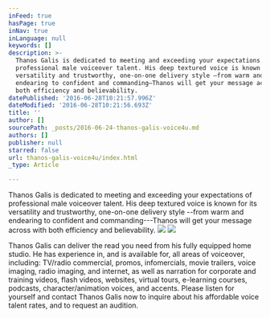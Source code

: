 ```yaml
---
inFeed: true
hasPage: true
inNav: true
inLanguage: null
keywords: []
description: >-
  Thanos Galis is dedicated to meeting and exceeding your expectations of
  professional male voiceover talent. His deep textured voice is known for its
  versatility and trustworthy, one-on-one delivery style –from warm and
  endearing to confident and commanding—Thanos will get your message across with
  both efficiency and believability.
datePublished: '2016-06-28T10:21:57.996Z'
dateModified: '2016-06-28T10:21:56.693Z'
title: ''
author: []
sourcePath: _posts/2016-06-24-thanos-galis-voice4u.md
authors: []
publisher: null
starred: false
url: thanos-galis-voice4u/index.html
_type: Article

---
```

Thanos Galis is dedicated to meeting and exceeding your expectations of professional male voiceover talent. His deep textured voice is known for its versatility and trustworthy, one-on-one delivery style --from warm and endearing to confident and commanding---Thanos will get your message across with both efficiency and believability.
![](https://the-grid-user-content.s3-us-west-2.amazonaws.com/6df01139-3be0-4427-ac3e-bd83f8c31287.jpg)
![](https://the-grid-user-content.s3-us-west-2.amazonaws.com/acf65fa5-12bb-4f86-91e4-ac38c00edcdb.jpg)

Thanos Galis can deliver the read you need from his fully equipped home studio. He has experience in, and is available for, all areas of voiceover, including: TV/radio commercial, promos, infomercials, movie trailers, voice imaging, radio imaging, and internet, as well as narration for corporate and training videos, flash videos, websites, virtual tours, e-learning courses, podcasts, character/animation voices, and accents. Please listen for yourself and contact Thanos Galis now to inquire about his affordable voice talent rates, and to request an audition.
